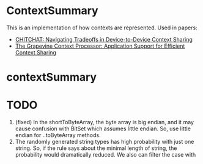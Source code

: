 # ContextSummary

This is an implementation of how contexts are represented.
Used in papers:

* [CHITCHAT: Navigating Tradeoffs in Device-to-Device Context Sharing](https://www.researchgate.net/publication/287249098_CHITCHAT_Navigating_Tradeoffs_in_Device-to-Device_Context_Sharing)
* [The Grapevine Context Processor: Application Support for Efficient Context Sharing](https://www.researchgate.net/publication/282441702_The_Grapevine_Context_Processor_Application_Support_for_Efficient_Context_Sharing)


contextSummary
==============

TODO
====
1. (fixed) In the shortToByteArray, the byte array is big endian,
   and it may cause confusion with BitSet which assumes little endian.
   So, use little endian for ..toByteArray methods.
2. The randomly generated string types has high probability with just one string.
   So, if the rule says about the minimal length of string, the probability would dramatically reduced. 
   We also can filter the case with 
